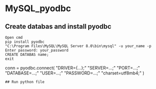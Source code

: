# MySQL_pyodbc
## Create databas and install pyodbc
```
Open cmd
pip install pyodbc
"C:\Program Files\MySQL\MySQL Server 8.0\bin\mysql" -u your_name -p
Enter password: your_password
CREATE DATABAS name;
exit
```
conn = pyodbc.connect(
    "DRIVER={...};"
    "SERVER=...;"
    "PORT=...;"
    "DATABASE=...;"
    "USER=...;"
    "PASSWORD=...;"
    "charset=utf8mb4;"
)
```
## Run python file
